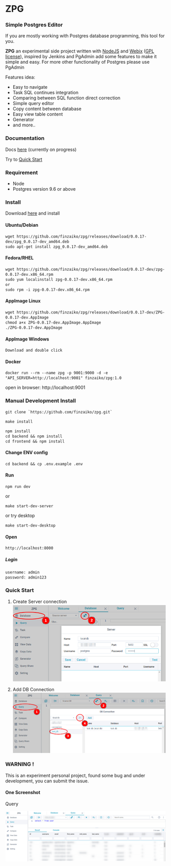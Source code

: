 # ZPG

### Simple Postgres Editor

If you are mostly working with Postgres database programming, this tool for you.

**ZPG** an experimental side project written with [NodeJS](https://nodejs.org) and [Webix](https://webix.com) ([GPL license](https://www.npmjs.com/package/webix)), inspired by Jenkins and PgAdmin add some features to make it simple and easy.
For more other functionality of Postgres please use PgAdmin

Features idea:

- Easy to navigate
- Task SQL continues integration
- Comparing between SQL function direct correction
- Simple query editor
- Copy content between database
- Easy view table content
- Generator
- and more..

### Documentation

Docs [here](https://finzaiko.github.io/zpg) (currently on progress)

Try to [Quick Start](#quick_start)

### Requirement

- Node
- Postgres version 9.6 or above


### Install

Download [here](https://github.com/finzaiko/zpg/releases/tag/0.0.17-dev) and install

#### Ubuntu/Debian
```shell
wget https://github.com/finzaiko/zpg/releases/download/0.0.17-dev/zpg_0.0.17-dev_amd64.deb
sudo apt-get install zpg_0.0.17-dev_amd64.deb
```

#### Fedora/RHEL
```shell
wget https://github.com/finzaiko/zpg/releases/download/0.0.17-dev/zpg-0.0.17-dev.x86_64.rpm
sudo yum localinstall zpg-0.0.17-dev.x86_64.rpm
or
sudo rpm -i zpg-0.0.17-dev.x86_64.rpm
```

#### AppImage Linux
```shell
wget https://github.com/finzaiko/zpg/releases/download/0.0.17-dev/ZPG-0.0.17-dev.AppImage
chmod a+x ZPG-0.0.17-dev.AppImage.AppImage
./ZPG-0.0.17-dev.AppImage
```

#### AppImage Windows
```shell
Download and double click
```

#### Docker
```
docker run --rm --name zpg -p 9001:9000 -d -e "API_SERVER=http://localhost:9001" finzaiko/zpg:1.0
```
open in browser: http://localhost:9001

### Manual Development Install

```
git clone `https://github.com/finzaiko/zpg.git`
```

```
make install
```

```
npm install
cd backend && npm install
cd frontend && npm install
```

#### Change ENV config

```
cd backend && cp .env.example .env
```

#### Run

```
npm run dev
```
or
```
make start-dev-server
```

or try desktop

```
make start-dev-desktop
```

#### Open

```
http://localhost:8000
```

##### Login

```
username: admin
password: admin123
```


### <span id="quick_start">Quick Start<span>

1. Create Server connection
![query](assets-demo/zpg_db_server_conn.png)

2. Add DB Connection
![query](assets-demo/zpg_query_db_conn.png)


### WARNING !

This is an experiment personal project, found some bug and under development, you can submit the issue.

#### One Screenshot

Query

![query](assets-demo/zpg_query.png)

